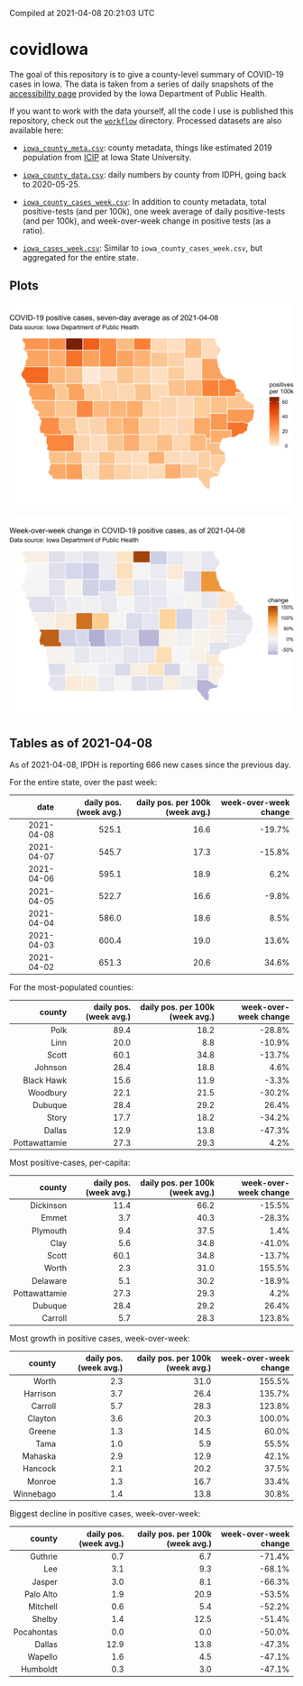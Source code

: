 Compiled at 2021-04-08 20:21:03 UTC

<!-- README.md is generated from README.Rmd. Please edit that file -->

# covidIowa

<!-- badges: start -->

<!-- badges: end -->

The goal of this repository is to give a county-level summary of
COVID-19 cases in Iowa. The data is taken from a series of daily
snapshots of the [accessibility
page](https://coronavirus.iowa.gov/pages/access) provided by the Iowa
Department of Public Health.

If you want to work with the data yourself, all the code I use is
published this repository, check out the [`workflow`](workflow)
directory. Processed datasets are also available here:

  - [`iowa_county_meta.csv`](https://raw.githubusercontent.com/ijlyttle/covidIowa/master/workflow/data/99-publish/iowa_county_meta.csv):
    county metadata, things like estimated 2019 population from
    [ICIP](https://www.icip.iastate.edu/tables/population/counties-estimates)
    at Iowa State University.

  - [`iowa_county_data.csv`](https://raw.githubusercontent.com/ijlyttle/covidIowa/master/workflow/data/99-publish/iowa_county_data.csv):
    daily numbers by county from IDPH, going back to 2020-05-25.

  - [`iowa_county_cases_week.csv`](https://raw.githubusercontent.com/ijlyttle/covidIowa/master/workflow/data/99-publish/iowa_county_data.csv):
    In addition to county metadata, total positive-tests (and per 100k),
    one week average of daily positive-tests (and per 100k), and
    week-over-week change in positive tests (as a ratio).

  - [`iowa_cases_week.csv`](https://raw.githubusercontent.com/ijlyttle/covidIowa/master/workflow/data/99-publish/iowa_cases_week.csv):
    Similar to `iowa_county_cases_week.csv`, but aggregated for the
    entire state.

## Plots

![](workflow/data/99-publish/iowa_cases.png)

![](workflow/data/99-publish/iowa_change.png)

## Tables as of 2021-04-08

As of 2021-04-08, IPDH is reporting 666 new cases since the previous
day.

For the entire state, over the past week:

|       date | daily pos. (week avg.) | daily pos. per 100k (week avg.) | week-over-week change |
| ---------: | ---------------------: | ------------------------------: | --------------------: |
| 2021-04-08 |                  525.1 |                            16.6 |               \-19.7% |
| 2021-04-07 |                  545.7 |                            17.3 |               \-15.8% |
| 2021-04-06 |                  595.1 |                            18.9 |                  6.2% |
| 2021-04-05 |                  522.7 |                            16.6 |                \-9.8% |
| 2021-04-04 |                  586.0 |                            18.6 |                  8.5% |
| 2021-04-03 |                  600.4 |                            19.0 |                 13.6% |
| 2021-04-02 |                  651.3 |                            20.6 |                 34.6% |

For the most-populated counties:

|        county | daily pos. (week avg.) | daily pos. per 100k (week avg.) | week-over-week change |
| ------------: | ---------------------: | ------------------------------: | --------------------: |
|          Polk |                   89.4 |                            18.2 |               \-28.8% |
|          Linn |                   20.0 |                             8.8 |               \-10.9% |
|         Scott |                   60.1 |                            34.8 |               \-13.7% |
|       Johnson |                   28.4 |                            18.8 |                  4.6% |
|    Black Hawk |                   15.6 |                            11.9 |                \-3.3% |
|      Woodbury |                   22.1 |                            21.5 |               \-30.2% |
|       Dubuque |                   28.4 |                            29.2 |                 26.4% |
|         Story |                   17.7 |                            18.2 |               \-34.2% |
|        Dallas |                   12.9 |                            13.8 |               \-47.3% |
| Pottawattamie |                   27.3 |                            29.3 |                  4.2% |

Most positive-cases, per-capita:

|        county | daily pos. (week avg.) | daily pos. per 100k (week avg.) | week-over-week change |
| ------------: | ---------------------: | ------------------------------: | --------------------: |
|     Dickinson |                   11.4 |                            66.2 |               \-15.5% |
|         Emmet |                    3.7 |                            40.3 |               \-28.3% |
|      Plymouth |                    9.4 |                            37.5 |                  1.4% |
|          Clay |                    5.6 |                            34.8 |               \-41.0% |
|         Scott |                   60.1 |                            34.8 |               \-13.7% |
|         Worth |                    2.3 |                            31.0 |                155.5% |
|      Delaware |                    5.1 |                            30.2 |               \-18.9% |
| Pottawattamie |                   27.3 |                            29.3 |                  4.2% |
|       Dubuque |                   28.4 |                            29.2 |                 26.4% |
|       Carroll |                    5.7 |                            28.3 |                123.8% |

Most growth in positive cases, week-over-week:

|    county | daily pos. (week avg.) | daily pos. per 100k (week avg.) | week-over-week change |
| --------: | ---------------------: | ------------------------------: | --------------------: |
|     Worth |                    2.3 |                            31.0 |                155.5% |
|  Harrison |                    3.7 |                            26.4 |                135.7% |
|   Carroll |                    5.7 |                            28.3 |                123.8% |
|   Clayton |                    3.6 |                            20.3 |                100.0% |
|    Greene |                    1.3 |                            14.5 |                 60.0% |
|      Tama |                    1.0 |                             5.9 |                 55.5% |
|   Mahaska |                    2.9 |                            12.9 |                 42.1% |
|   Hancock |                    2.1 |                            20.2 |                 37.5% |
|    Monroe |                    1.3 |                            16.7 |                 33.4% |
| Winnebago |                    1.4 |                            13.8 |                 30.8% |

Biggest decline in positive cases, week-over-week:

|     county | daily pos. (week avg.) | daily pos. per 100k (week avg.) | week-over-week change |
| ---------: | ---------------------: | ------------------------------: | --------------------: |
|    Guthrie |                    0.7 |                             6.7 |               \-71.4% |
|        Lee |                    3.1 |                             9.3 |               \-68.1% |
|     Jasper |                    3.0 |                             8.1 |               \-66.3% |
|  Palo Alto |                    1.9 |                            20.9 |               \-53.5% |
|   Mitchell |                    0.6 |                             5.4 |               \-52.2% |
|     Shelby |                    1.4 |                            12.5 |               \-51.4% |
| Pocahontas |                    0.0 |                             0.0 |               \-50.0% |
|     Dallas |                   12.9 |                            13.8 |               \-47.3% |
|    Wapello |                    1.6 |                             4.5 |               \-47.1% |
|   Humboldt |                    0.3 |                             3.0 |               \-47.1% |
